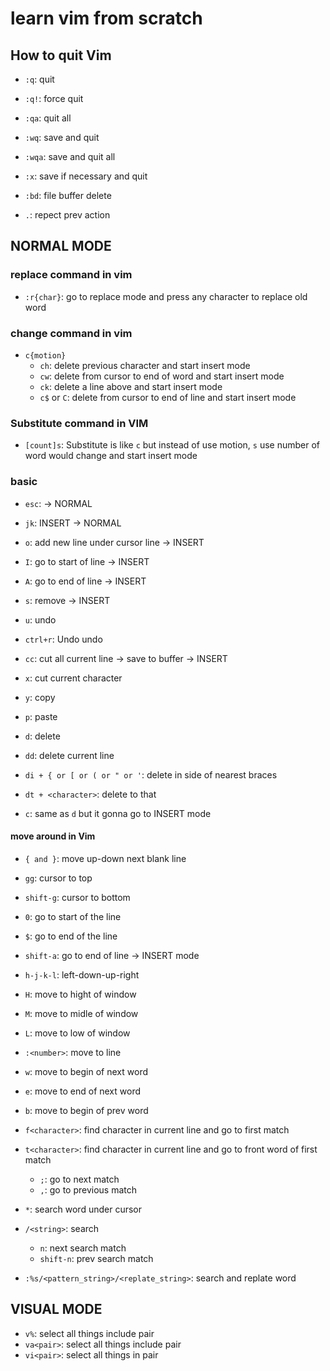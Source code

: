 # learn vim from scratch

## How to quit Vim

- `:q`: quit
- `:q!`: force quit
- `:qa`: quit all
- `:wq`: save and quit
- `:wqa`: save and quit all
- `:x`: save if necessary and quit

- `:bd`: file buffer delete
- `.`: repect prev action

## NORMAL MODE

### replace command in vim

- `:r{char}`: go to replace mode and press any character to replace old word

### change command in vim

- `c{motion}`
  - `ch`: delete previous character and start insert mode
  - `cw`: delete from cursor to end of word and start insert mode
  - `ck`: delete a line above and start insert mode
  - `c$` or `C`: delete from cursor to end of line and start insert mode

### Substitute command in VIM

- `[count]s`: Substitute is like `c` but instead of use motion, `s` use number of word would change and start insert mode

### basic

- `esc`: -> NORMAL
- `jk`: INSERT -> NORMAL
- `o`: add new line under cursor line -> INSERT
- `I`: go to start of line -> INSERT
- `A`: go to end of line -> INSERT
- `s`: remove -> INSERT
- `u`: undo
- `ctrl+r`: Undo undo

- `cc`: cut all current line -> save to buffer -> INSERT
- `x`: cut current character
- `y`: copy
- `p`: paste

- `d`: delete
- `dd`: delete current line
- `di + { or [ or ( or " or '`: delete in side of nearest braces
- `dt + <character>`: delete to that <character>

- `c`: same as `d` but it gonna go to INSERT mode

#### move around in Vim

- `{ and }`: move up-down next blank line
- `gg`: cursor to top
- `shift-g`: cursor to bottom
- `0`: go to start of the line
- `$`: go to end of the line
- `shift-a`: go to end of line -> INSERT mode
- `h-j-k-l`: left-down-up-right
- `H`: move to hight of window
- `M`: move to midle of window
- `L`: move to low of window
- `:<number>`: move to <number> line
- `w`: move to begin of next word
- `e`: move to end of next word
- `b`: move to begin of prev word
- `f<character>`: find character in current line and go to first match
- `t<character>`: find character in current line and go to front word of first match

  - `;`: go to next match
  - `,`: go to previous match

- `*`: search word under cursor
- `/<string>`: search <string>

  - `n`: next search match
  - `shift-n`: prev search match

- `:%s/<pattern_string>/<replate_string>`: search and replate word

## VISUAL MODE

- `v%`: select all things include pair
- `va<pair>`: select all things include pair
- `vi<pair>`: select all things in pair
